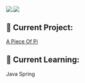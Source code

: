 <!--
**T31K/T31K** is a ✨ _special_ ✨ repository because its `README.md` (this file) appears on your GitHub profile.

Here are some ideas to get you started:


- 😄 Pronouns: ...
- ⚡ Fun fact: ...
-->

<a href="https://github.com/T31K/github-readme-stats">
  <img align="center" src="https://github-readme-stats.vercel.app/api/top-langs/?username=t31k&bg_color=bbe1fa&title_color=3282b8&text_color=0f4c75&icon_color=fff&hide_title=true" />
</a>

<a href="https://github.com/anuraghazra/convoychat">
  <img align="center" src="https://github-readme-stats.vercel.app/api?username=T31K&show_icons=true&count_private=true&hide=prs&bg_color=bbe1fa&title_color=3282b8&text_color=0f4c75&icon_color=fff" />
</a>
                            

## 🔭 Current Project: 
<a href=https://apieceofpi.com>A Piece Of Pi</a>

## 🌱 Current Learning: 
Java Spring
